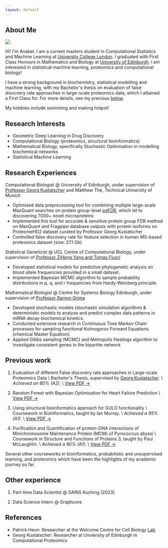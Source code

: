 ```yaml
---
layout: default
---
```


## About Me

<img class="profile-picture" src="profile.jpg">

Hi! I'm Anabel. I am a current masters student in Computational Statistics and Machine Learning at [University College London](https://www.ucl.ac.uk/). I graduated with First Class Honours in Mathematics and Biology at [University of Edinburgh](https://www.ed.ac.uk/). I am interested in statistical machine learning, proteomics and computational biology!

I have a strong background in biochemistry, statistical modelling and machine learning, with my Bachelor's thesis on evaluation of false disocvery rate approaches in large-scale proteomics data, which I attained a First Class for. For more details, see my previous [below](#previous-work).

My hobbies include swimming and making hotpot! 

## Research Interests
<!-- TODO: Links to interesting papers -->
- Geometric Deep Learning in Drug Discovery
- Computational Biology (proteomics, structural bioinformatics)
- Mathematical Biology, specifically Stochastic Optimisation in modelling biochemical networks
- Statistical Machine Learning

## Research Experiences

Computational Biologist @ University of Edinburgh, under supervision of [Professor Georg Kustatscher](https://www.ed.ac.uk/biology/wcb/research/research-group-leaders/georg-kustatscher) and Matthew The, Technical University of Munich
- Optimised data preprocessing tool for combining multiple large-scale MaxQuant searches on protein group-level [pgFDR](https://github.com/kusterlab/picked_group_fdr), which let to discovering 7000+ novel microproteins
- Implemented this tool for accurate & sensitive protein group FDR method on MaxQuant and Fragpipe database
outputs with protein isoforms on ProteomeHD2 dataset curated by Professor Georg Kustatscher
- Controlled false discovery rate for feature selection in human MS-based proteomics dataset (size: 27.1 Gb)

Statistical Geneticist @ UCL Centre of Computational Biology, under supervision of [Professor ZiHeng Yang and Tomas Fluori](http://abacus.gene.ucl.ac.uk/)
- Developed statistical models for predictive phylogenetic analysis on blood allele frequencies provided in a small
dataset.
- Implemented Bayesian MCMC algorithm to sample probability distributions in p, q, and r frequencies from
Hardy-Weinberg principle.

Mathematical Biologist @ Centre for Systems Biology Edinburgh, under supervision of [Professor Ramon Grima](https://grimagroup.bio.ed.ac.uk/ramon-grima)
- Developed stochastic models (stochastic simulation algorithm) & deterministic models to analyse and predict
complex data patterns in mRNA decay biochemical kinetics.
- Conducted extensive research in Continuous Time Markov Chain processes for sampling functional Kolmogorov
Forward Equations (chemical Master Equation).
- Applied Gibbs sampling (MCMC) and Metropolis Hastings algorithm to investigate consistent genes in the
bipartite network

## Previous work
1. Evaluation of different False discovery rate approaches in Large-scale Proteomics Data \\
Bachelor's Thesis, supervised by [Georg Kustatscher](https://www.ed.ac.uk/biology/wcb/research/research-group-leaders/georg-kustatscher). \\
_Achieved an 80% (A2)_. \\
[View PDF →](/documents/dissertation.pdf)  

2. Random Forest with Bayesian Optimisation for Heart Failure Prediction \\
[View PDF →](/documents/AI4BH_CW1_23205123.pdf)

3. Using structural bioinformatics approach for GULO functionality \\
Coursework in Bioinformatics, taught by Ian Murray. \\
_Achieved a 95% (A1)_. \\
[View PDF →](/documents/GULO_Bioinformatics.pdf)

4. Purification and Quantification of protein-DNA interactions of Minichromosome
Maintenance Protein (MCM) of Pyrococcus abyssi \\
Coursework in Structure and Functions of Proteins 3, taught by Paul McLaughlin. \\
_Achieved a 90% (A1)_. \\
[View PDF →](/documents/MCM_Protein_Project.pdf)

Several other courseworks in bioinformatics, probabilistic and unsupervised learning, and proteomics which have been the highlights of my academic journey so far.

## Other experience
1. Part-time Data Scientist @ SAINS Kuching (2023)

2. Data Science Intern @ Graphcore 

## References

* Patrick Heun: Researcher at the Welcome Centre for Cell Biology [Lab](https://www.ed.ac.uk/biology/groups/heunlab)
* Georg Kustatscher: Researcher at Unviersity of Edinburgh in Computational Proteomics

